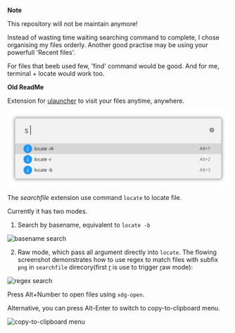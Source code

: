 **Note**

This repository will not be maintain anymore!

Instead of wasting time waiting searching command to complete, I chose organising my files orderly. Another good practise may be using your powerfull 'Recent files'.

For files that beeb used few, 'find' command would be good. And for me, terminal + locate would work too.

**Old ReadMe**

Extension for [ulauncher](https://ulauncher.io/) to visit your files anytime, anywhere.

![help](images/0.png)

The *searchfile* extension use command `locate` to locate file.

Currently it has two modes.

1. Search by basename, equivalent to `locate -b`

![basename search](images/1.png)

2. Raw mode, which pass all argument directly into `locate`. The flowing screenshot demonstrates how to use regex to match files with subfix `png` in `searchfile` direcory(first <u>r</u> is use to trigger <u>r</u>aw mode):

![regex search](images/2.png)

Press Alt+Number to open files using `xdg-open`.

Alternative, you can press Alt-Enter to switch to copy-to-clipboard menu.

![copy-to-clipboard menu](images/3.png)
